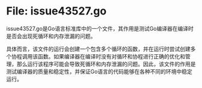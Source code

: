 # File: issue43527.go

issue43527.go是Go语言标准库中的一个文件，其作用是测试Go编译器在编译时是否会出现死循环和内存泄漏的问题。

具体而言，该文件的运行会创建一个包含多个循环的函数，并在运行时尝试创建多个协程调用该函数。如果编译器在编译时没有对循环和协程进行正确的优化和管理，那么运行该程序可能会导致死循环和内存泄漏的问题。因此，该文件的作用是测试编译器的质量和稳定性，并保证Go语言的代码能够在各种不同的环境中稳定运行。

